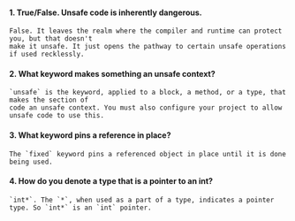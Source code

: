 #### 1. True/False. Unsafe code is inherently dangerous.

	False. It leaves the realm where the compiler and runtime can protect you, but that doesn't
	make it unsafe. It just opens the pathway to certain unsafe operations if used recklessly.

#### 2. What keyword makes something an unsafe context?

	`unsafe` is the keyword, applied to a block, a method, or a type, that makes the section of
	code an unsafe context. You must also configure your project to allow unsafe code to use this.

#### 3. What keyword pins a reference in place?

	The `fixed` keyword pins a referenced object in place until it is done being used.

#### 4. How do you denote a type that is a pointer to an int?

	`int*`. The `*`, when used as a part of a type, indicates a pointer type. So `int*` is an `int` pointer.
